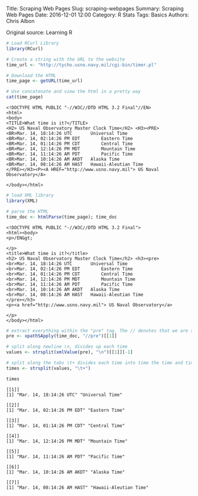 Title: Scraping Web Pages
Slug: scraping-webpages
Summary: Scraping Web Pages
Date: 2016-12-01 12:00
Category: R Stats
Tags: Basics
Authors: Chris Albon


Original source: Learning R


```R
# Load RCurl Library
library(RCurl)
```


```R
# Create a string with the URL to the website
time_url <- "http://tycho.usno.navy.mil/cgi-bin/timer.pl"
```


```R
# Download the HTML
time_page <- getURL(time_url)
```


```R
# Use concatenate and view the html in a pretty way
cat(time_page)
```

    <!DOCTYPE HTML PUBLIC "-//W3C//DTD HTML 3.2 Final"//EN>
    <html>
    <body>
    <TITLE>What time is it?</TITLE>
    <H2> US Naval Observatory Master Clock Time</H2> <H3><PRE>
    <BR>Mar. 14, 18:14:26 UTC		Universal Time
    <BR>Mar. 14, 02:14:26 PM EDT		Eastern Time
    <BR>Mar. 14, 01:14:26 PM CDT		Central Time
    <BR>Mar. 14, 12:14:26 PM MDT		Mountain Time
    <BR>Mar. 14, 11:14:26 AM PDT		Pacific Time
    <BR>Mar. 14, 10:14:26 AM AKDT	Alaska Time
    <BR>Mar. 14, 08:14:26 AM HAST	Hawaii-Aleutian Time
    </PRE></H3><P><A HREF="http://www.usno.navy.mil"> US Naval Observatory</A>

    </body></html>




```R
# load XML library
library(XML)
```


```R
# parse the HTML
time_doc <- htmlParse(time_page); time_doc
```




    <!DOCTYPE HTML PUBLIC "-//W3C//DTD HTML 3.2 Final">
    <html><body>
    <p>/EN&gt;

    </p>
    <title>What time is it?</title>
    <h2> US Naval Observatory Master Clock Time</h2> <h3><pre>
    <br>Mar. 14, 18:14:26 UTC		Universal Time
    <br>Mar. 14, 02:14:26 PM EDT		Eastern Time
    <br>Mar. 14, 01:14:26 PM CDT		Central Time
    <br>Mar. 14, 12:14:26 PM MDT		Mountain Time
    <br>Mar. 14, 11:14:26 AM PDT		Pacific Time
    <br>Mar. 14, 10:14:26 AM AKDT	Alaska Time
    <br>Mar. 14, 08:14:26 AM HAST	Hawaii-Aleutian Time
    </pre></h3>
    <p><a href="http://www.usno.navy.mil"> US Naval Observatory</a>

    </p>
    </body></html>





```R
# extract everything within the "pre" tag. The // denotes that we are searching the entire document. The [[1]] refers to the fact we are not moving a list to pre but moving the contents of the list.
pre <- xpathSApply(time_doc, "//pre")[[1]]
```


```R
# split along newline \n, divides up each time
values <- strsplit(xmlValue(pre), "\n")[[1]][-1]
```


```R
# split along the tabs \t+ divides each time into time the time and timezone
times <- strsplit(values, "\t+")
```


```R
times
```




    [[1]]
    [1] "Mar. 14, 18:14:26 UTC" "Universal Time"       

    [[2]]
    [1] "Mar. 14, 02:14:26 PM EDT" "Eastern Time"            

    [[3]]
    [1] "Mar. 14, 01:14:26 PM CDT" "Central Time"            

    [[4]]
    [1] "Mar. 14, 12:14:26 PM MDT" "Mountain Time"           

    [[5]]
    [1] "Mar. 14, 11:14:26 AM PDT" "Pacific Time"            

    [[6]]
    [1] "Mar. 14, 10:14:26 AM AKDT" "Alaska Time"              

    [[7]]
    [1] "Mar. 14, 08:14:26 AM HAST" "Hawaii-Aleutian Time"     
